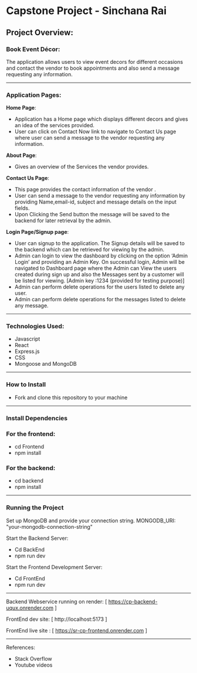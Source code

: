 # Capstone Project - Sinchana Rai

## Project Overview:
### Book Event Décor: 


The application allows users to view event decors for different occasions and contact the vendor to book appointments and also send a message requesting any information.

---
### Application Pages:
**Home Page**:

- Application has a Home page which displays different decors and gives an idea of the services provided.
- User can click on Contact Now link to navigate to Contact Us page where user can send a message to the vendor requesting any information.

**About Page**:
- Gives an overview of the Services the vendor provides.

**Contact Us Page**:
- This page provides the contact information of the vendor .
- User can send a message to the vendor requesting any information by providing Name,email-id, subject and message details on the input fields.
- Upon Clicking the Send button the message will be saved to the backend for later retrieval by the admin.

**Login Page/Signup page**:
- User can signup to the application. The Signup details will be saved to the backend which can be retrieved for viewing by the admin.
- Admin can login to view the dashboard by clicking on the option ‘Admin Login’ and providing an Admin Key. On successful login, Admin will be navigated to Dashboard page where the Admin can View the users created during sign up and also the Messages sent by a customer will be listed for viewing.
[Admin key :1234 (provided for testing purpose)]
- Admin can perform delete operations for the users listed to delete any user.
- Admin can perform delete operations for the messages listed to delete any message.
---

### Technologies Used:
- Javascript
- React
- Express.js
- CSS
- Mongoose and MongoDB
---
### How to Install
- Fork and clone this repository to your machine
---

### Install Dependencies
### For the frontend:
- cd Frontend
- npm install

### For the backend:
- cd backend
- npm install

---
### Running the Project
Set up MongoDB and provide your connection string. 
MONGODB_URI: "your-mongodb-connection-string"


Start the Backend Server:
- Cd BackEnd
- npm run dev

Start the Frontend Development Server:
- Cd FrontEnd
- npm run dev

--- 

Backend Webservice running on render: [ https://cp-backend-uqux.onrender.com ]

FrontEnd dev site:  [ http://localhost:5173 ]

FrontEnd live site : [ https://sr-cp-frontend.onrender.com ] 

---


References:
- Stack Overflow
- Youtube videos

